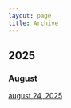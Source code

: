 ```yaml
---
layout: page
title: Archive
---
```


## 2025

### August

[august 24, 2025](https://akhilaanya.github.io/2025/08/24/intro.html)
